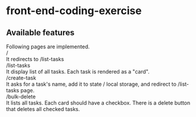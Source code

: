 # front-end-coding-exercise

## Available features
Following pages are implemented.<br/>
/<br/>
  It redirects to /list-tasks<br/>
/list-tasks<br/>
  It display list of all tasks. Each task is rendered as a "card".<br/>
/create-task<br/>
  It asks for a task's name, add it to state / local storage, and redirect to /list-tasks page.<br/>
/bulk-delete<br/>
  It lists all tasks. Each card should have a checkbox. There is a delete button that deletes all checked tasks.<br/>
